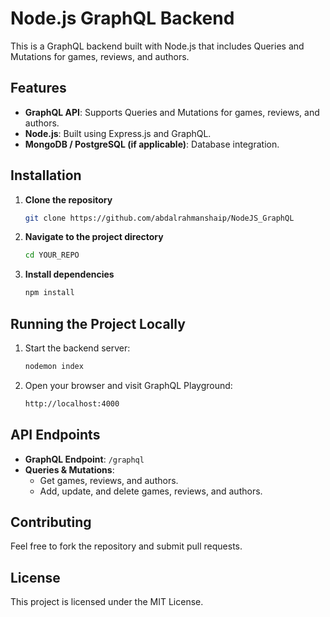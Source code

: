 # Node.js GraphQL Backend

This is a GraphQL backend built with Node.js that includes Queries and Mutations for games, reviews, and authors.

## Features
- **GraphQL API**: Supports Queries and Mutations for games, reviews, and authors.
- **Node.js**: Built using Express.js and GraphQL.
- **MongoDB / PostgreSQL (if applicable)**: Database integration.

## Installation

1. **Clone the repository**
   ```sh
   git clone https://github.com/abdalrahmanshaip/NodeJS_GraphQL
   ```

2. **Navigate to the project directory**
   ```sh
   cd YOUR_REPO
   ```

3. **Install dependencies**
   ```sh
   npm install
   ```

## Running the Project Locally

1. Start the backend server:
   ```sh
   nodemon index
   ```

2. Open your browser and visit GraphQL Playground:
   ```sh
   http://localhost:4000
   ```

## API Endpoints

- **GraphQL Endpoint**: `/graphql`
- **Queries & Mutations**:
  - Get games, reviews, and authors.
  - Add, update, and delete games, reviews, and authors.

## Contributing
Feel free to fork the repository and submit pull requests.

## License
This project is licensed under the MIT License.

